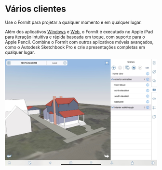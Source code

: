 # Vários clientes

Use o FormIt para projetar a qualquer momento e em qualquer lugar.

Além dos aplicativos [Windows](https://formit.autodesk.com/download) e [Web](https://formit.autodesk.com/app), o FormIt é executado no Apple iPad para iteração intuitiva e rápida baseada em toque, com suporte para o Apple Pencil. Combine o FormIt com outros aplicativos móveis avançados, como o Autodesk Sketchbook Pro e crie apresentações completas em qualquer lugar.

![FormIt no Apple iPad](<../.gitbook/assets/ipad scenes (1).png>)
